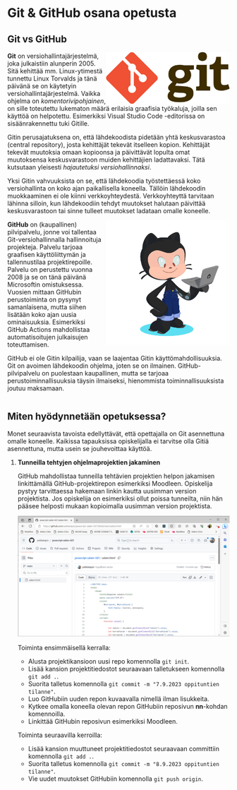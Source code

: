 # Git & GitHub osana opetusta

## Git vs GitHub

<img src="images/Git-Logo-2Color.png" style="float: right; width: 20em;">

**Git** on versiohallintajärjestelmä, joka julkaistiin alunperin 2005. Sitä kehittää mm. Linux-ytimestä tunnettu Linux Torvalds ja tänä päivänä se on käytetyin versiohallintajärjestelmä. Vaikka ohjelma on *komentorivipohjainen*, on sille toteutettu lukematon määrä erilaisia graafisia työkaluja, joilla sen käyttöä on helpotettu. Esimerkiksi Visual Studio Code -editorissa on sisäänrakennettu tuki Gitille.

Gitin perusajatuksena on, että lähdekoodista pidetään yhtä keskusvarastoa (central repository), josta kehittäjät tekevät itselleen kopion. Kehittäjät tekevät muutoksia omaan kopioonsa ja päivittävät lopulta omat muutoksensa keskusvarastoon muiden kehittäjien ladattavaksi. Tätä kutsutaan yleisesti *hajautetuksi versiohallinnaksi*.

Yksi Gitin vahvuuksista on se, että lähdekoodia työstettäessä koko versiohallinta on koko ajan paikallisella koneella. Tällöin lähdekoodin muokkaaminen ei ole kiinni verkkoyhteydestä. Verkkoyhteyttä tarvitaan lähinna silloin, kun lähdekoodiin tehdyt muutokset halutaan päivittää keskusvarastoon tai sinne tulleet muutokset ladataan omalle koneelle.

<img src="images/octocat-1694105451378.png" style="float: right; width: 20em;">

**GitHub** on (kaupallinen) pilvipalvelu, jonne voi tallentaa Git-versiohallinnalla hallinnoituja projekteja. Palvelu tarjoaa graafisen käyttöliittymän ja tallennustilaa projektirepoille. Palvelu on perustettu vuonna 2008 ja se on tänä päivänä Microsoftin omistuksessa. Vuosien mittaan GitHubin perustoiminta on pysynyt samanlaisena, mutta siihen lisätään koko ajan uusia ominaisuuksia. Esimerkiksi GitHub Actions mahdollistaa automatisoitujen julkaisujen toteuttamisen.

GitHub ei ole Gitin kilpailija, vaan se laajentaa Gitin käyttömahdollisuuksia. Git on avoimen lähdekoodin ohjelma, joten se on ilmainen. GitHub-pilvipalvelu on puolestaan kaupallinen, mutta se tarjoaa perustoiminnallisuuksia täysin ilmaiseksi, hienommista toiminnallisuuksista joutuu maksamaan.  

<div style="clear: both"></div>

## Miten hyödynnetään opetuksessa?

Monet seuraavista tavoista edellyttävät, että opettajalla on Git asennettuna omalle koneelle. Kaikissa tapauksissa opiskelijalla ei tarvitse olla Gitiä asennettuna, mutta usein se jouhevoittaa käyttöä.

1. **Tunneilla tehtyjen ohjelmaprojektien jakaminen**

   GitHub mahdollistaa tunneilla tehtävien projektien helpon jakamisen linkittämällä GitHub-projektirepon esimerkiksi Moodleen. Opiskelija pystyy tarvittaessa hakemaan linkin kautta uusimman version projektista. Jos opiskelija on esimerkiksi ollut poissa tunneilta, niin hän pääsee helposti mukaan kopioimalla uusimman version projektista.

   ![Projektikoodien jakaminen](images/github-projektikoodien-jako.png)

   Toiminta ensimmäisellä kerralla:
    - Alusta projektikansioon uusi repo komennolla `git init`.
    - Lisää kansion projektitiedostot seuraavaan talletukseen komennolla `git add .`.
    - Suorita talletus komennolla `git commit -m "7.9.2023 oppituntien tilanne"`.  
    - Luo GitHubiin uuden repon kuvaavalla nimellä ilman lisukkeita. 
    - Kytkee omalla koneella olevan repon GitHubiin reposivun **nn**-kohdan komennoilla.
    - Linkittää GitHubin reposivun esimerkiksi Moodleen.

    Toiminta seuraavilla kerroilla:
    - Lisää kansion muuttuneet projektitiedostot seuraavaan committiin komennolla `git add .`.
    - Suorita talletus komennolla `git commit -m "8.9.2023 oppituntien tilanne"`.
    - Vie uudet muutokset GitHubiin komennolla `git push origin`.